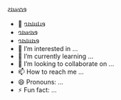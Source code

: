 𞤥𞤮𞤪𞤢𞤲
- 👋 𞤥𞤭𞤧𞤢𞤤
- 𞤥𞤢𞤪𞤢𞤤
- 𞤥𞤢𞤧𞤢𞤤 
- 👀 I’m interested in ...
- 🌱 I’m currently learning ...
- 💞️ I’m looking to collaborate on ...
- 📫 How to reach me ...
- 😄 Pronouns: ...
- ⚡ Fun fact: ...

<!---
Ndenka/Ndenka is a ✨ special ✨ repository because its `README.md` (this file) appears on your GitHub profile.
You can click the Preview link to take a look at your changes.
--->
